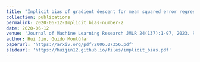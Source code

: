 ```yaml
---
title: "Implicit bias of gradient descent for mean squared error regression with wide neural networks"
collection: publications
permalink: 2020-06-12-Implicit bias-number-2
date: 2020-06-12
venue: 'Journal of Machine Learning Research JMLR 24(137):1-97, 2023. Repo <a href="https://github.com/huijin12/Implicit_Bias_Wide_Neural_Networks">GitHub</a>. '
author: Hui Jin, Guido Montúfar
paperurl: 'https://arxiv.org/pdf/2006.07356.pdf'
slideurl: 'https://huijin12.github.io/files/implicit_bias.pdf'
---
```

<!-- excerpt: 'This paper is about the number 2. The number 3 is left for future work.' -->
<!-- citation: 'Your Name, You. (2010). &quot;Paper Title Number 2.&quot; <i>Journal 1</i>. 1(2).' -->
<!-- This paper is about the number 2. The number 3 is left for future work. -->

<!-- [Download paper here](https://arxiv.org/pdf/2006.07356.pdf) -->

<!-- Recommended citation: Your Name, You. (2010). "Paper Title Number 2." <i>Journal 1</i>. 1(2). -->
